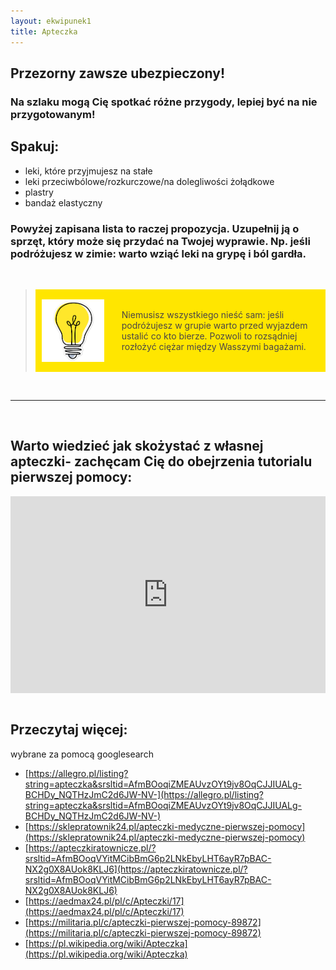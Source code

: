 ```yaml
---
layout: ekwipunek1
title: Apteczka
---
```


## Przezorny zawsze ubezpieczony!

### Na szlaku mogą Cię spotkać różne przygody, lepiej być na nie przygotowanym!

## Spakuj:

- leki, które przyjmujesz na stałe
- leki przeciwbólowe/rozkurczowe/na dolegliwości żołądkowe
- plastry
- bandaż elastyczny

### Powyżej zapisana lista to raczej propozycja. Uzupełnij ją o sprzęt, który może się przydać na Twojej wyprawie. Np. jeśli podróżujesz w zimie: warto wziąć leki na grypę i ból gardła.

<br>

<blockquote>
    <div style="display: flex; align-items: center; background-color:rgb(255, 230, 0); padding: 10px;">
    <img src="images/bulb.png" alt="Opis obrazka" style="margin-right: 20px; width: 100px; height: auto;">
    <p style= "color: rgb(75, 70, 70); padding: 8px;">
        Niemusisz wszystkiego nieść sam: jeśli podróżujesz w grupie warto przed wyjazdem ustalić co kto bierze. Pozwoli to rozsądniej rozłożyć ciężar między Wasszymi bagażami.
    </p>
    </div>
</blockquote>
<br>

---

<br>

## Warto wiedzieć jak skożystać z własnej apteczki- zachęcam Cię do obejrzenia tutorialu pierwszej pomocy:

<div style="display: flex; justify-content: center;">
    <iframe width="560" height="315" src="https://www.youtube.com/embed/dA0BqsEjGoc?si=bZGzaJhApXU4Sz4_" title="YouTube video player" frameborder="0" allow="accelerometer; autoplay; clipboard-write; encrypted-media; gyroscope; picture-in-picture; web-share" referrerpolicy="strict-origin-when-cross-origin" allowfullscreen></iframe>
</div>
<br>

## Przeczytaj więcej:

wybrane za pomocą googlesearch

- [https://allegro.pl/listing?string=apteczka&srsltid=AfmBOoqiZMEAUvzOYt9jv8OqCJJIUALg-BCHDy_NQTHzJmC2d6JW-NV-](https://allegro.pl/listing?string=apteczka&srsltid=AfmBOoqiZMEAUvzOYt9jv8OqCJJIUALg-BCHDy_NQTHzJmC2d6JW-NV-)
- [https://sklepratownik24.pl/apteczki-medyczne-pierwszej-pomocy](https://sklepratownik24.pl/apteczki-medyczne-pierwszej-pomocy)
- [https://apteczkiratownicze.pl/?srsltid=AfmBOoqVYitMCibBmG6p2LNkEbyLHT6ayR7pBAC-NX2g0X8AUok8KLJ6](https://apteczkiratownicze.pl/?srsltid=AfmBOoqVYitMCibBmG6p2LNkEbyLHT6ayR7pBAC-NX2g0X8AUok8KLJ6)
- [https://aedmax24.pl/pl/c/Apteczki/17](https://aedmax24.pl/pl/c/Apteczki/17)
- [https://militaria.pl/c/apteczki-pierwszej-pomocy-89872](https://militaria.pl/c/apteczki-pierwszej-pomocy-89872)
- [https://pl.wikipedia.org/wiki/Apteczka](https://pl.wikipedia.org/wiki/Apteczka)
